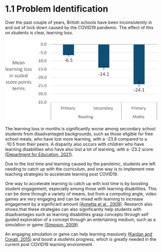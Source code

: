 # 1.1 Problem Identification

Over the past couple of years, British schools have been inconsistently in and out of lock down caused by the COVID19 pandemic. The effect of this on students is clear, learning loss.

![Estimated mean learning loss by summer term, in scaled score points, in reading (primary and secondary schools) and mathematics (primary schools only) (Department for Education, 2021)](../.gitbook/assets/image.png)

The learning loss in months is significantly worse among secondary school students from disadvantaged backgrounds, such as those eligible for free school meals, who have lost more learning, with a -23.8 compared to a -10.5 from their peers. A disparity also occurs with children who have learning disabilities who have also lost a lot of learning, with a -23.2 score [(Department for Education, 2021)](../analysis/references.md).

Due to the lost time and learning caused by the pandemic, students are left needing to catch up with the curriculum, and one way is to implement new teaching strategies to accelerate learning post COVID19.

One way to accelerate learning to catch up with lost time is by boosting student engagement, especially among those with learning disabilities. This can be done through a variety of means, but from a computing angle, video games are very engaging and can be mixed with learning to increase engagement by a significant amount [(Annetta et al., 2009)](../analysis/references.md). Research also shows that these strategies can also significantly help students with disadvantages such as learning disabilities grasp concepts through self guided exploration of a concept through an entertaining medium, such as a simulation or game [(Simpson, 2009)](../analysis/references.md).

An engaging simulation or game can help learning massively [(Kardan and Conati, 2015)](../analysis/references.md) and boost a students progress, which is greatly needed in the current post COVID19 learning environment.
